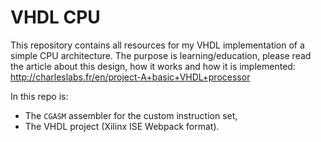 # VHDL CPU

This repository contains all resources for my VHDL implementation of a simple CPU architecture. The purpose is learning/education, please read the article about this design, how it works and how it is implemented: http://charleslabs.fr/en/project-A+basic+VHDL+processor

In this repo is:
* The `CGASM` assembler for the custom instruction set,
* The VHDL project (Xilinx ISE Webpack format).

